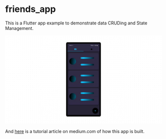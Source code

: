 # friends_app

This is a Flutter app example to demonstrate data CRUDing and State Management.

[![](thumb.jpg)](https://youtu.be/8v3k3AtU1Wo)

And [here](https://medium.com/@hazem.monir/a5ac7f0f8745) is a tutorial article on medium.com of how this app is built.
